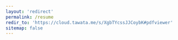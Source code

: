 ```yaml
---
layout: 'redirect'
permalink: /resume
redir_to: 'https://cloud.tawata.me/s/XgbTYcssJJCoybK#pdfviewer'
sitemap: false
---
```

